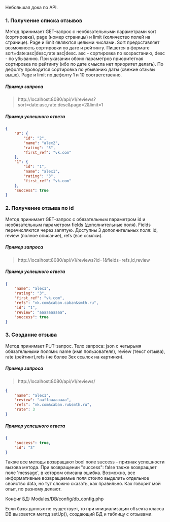 Небольшая дока по API.

### 1. Получение списка отзывов
Метод принимает GET-запрос с необязательными параметрами sort (сортировка),
 page (номер страницы) и limit (количество полей на странице).
Page и limit являются целыми числами. Sort предоставляет возможность сортировки
 по дате и рейтингу. Пишется в формате sort=date:asc|desc,rate:asc|desc. asc - 
 сортировка по возрастанию, desc - по убыванию. При указании обоих параметров 
 приоритетная сортировка по рейтингу (ибо по дате смысла нет приоритет делать).
 По дефолту проводится сортировка по убыванию даты (свежие отзывы выше). 
 Page и limit по дефолту 1 и 10 соответственно.
##### Пример запроса
>http://localhost:8080/api/v1/reviews?sort=date:asc,rate:desc&page=2&limit=1
##### Пример успешного ответа
```json
{
    "0": {
        "id": "2",
        "name": "alex2",
        "rating": "3",
        "first_ref": "vk.com"
    },
    "1": {
        "id": "1",
        "name": "alex1",
        "rating": "3",
        "first_ref": "vk.com"
    },
    "success": true
}
```

### 2. Получение отзыва по id
Метод принимает GET-запрос с обязательным параметром id и необязательным параметром
fields (дополнительные поля). Fields перечисляются через запятую. 
Доступны 3 дополнительных поля: id, review (полное описание), refs (все ссылки).

##### Пример запроса
>http://localhost:8080/api/v1/reviews?id=1&fields=refs,id,review
##### Пример успешного ответа
```json
{
    "name": "alex1",
    "rating": "3",
    "first_ref": "vk.com",
    "refs": "vk.com&caban.caban&smth.ru",
    "id": "1",
    "review": "aaaaaaaaaa",
    "success": true
}
```
### 3. Создание отзыва
Метод принимает PUT-запрос. Тело запроса: json с четырьмя обязательными полями: 
name (имя пользователя), review (текст отзыва), rate (рейтинг),refs (не более 3ех ссылок на картинки).
##### Пример запроса
>http://localhost:8080/api/v1/reviews/
```json
{
    "name": "alex1",
    "review": "aaffaaaaaaaa",
    "refs": "vk.com&caban.ru&smth.ru",
    "rate": 3
}
```
##### Пример успешного ответа
```json
{
    "success": true,
    "id": "3"
}
```
Также все методы возвращают bool поле success - признак успешности вызова метода. При возвращении
 "success": false также возвращает поле 'message', в котором описана ошибка.
 Возможно, все информативные возвращаемые поля стоило выделить отдельное свойство data, но
  тут сложно сказать, как правильно. Как говорит мой опыт, по разному делают.
  
  Конфиг БД: Modules/DB/config/db_config.php
  
  Если базы данных не существует, то при инициализации объекта класса DB вызовется метод 
  setUp(), создающий БД и таблицу с отзывами.
